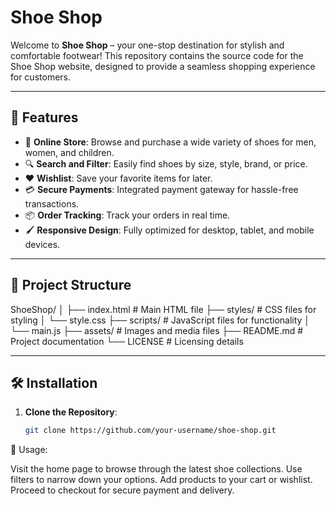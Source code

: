 # Shoe Shop

Welcome to **Shoe Shop** – your one-stop destination for stylish and comfortable footwear! This repository contains the source code for the Shoe Shop website, designed to provide a seamless shopping experience for customers.

---

## 🚀 Features

- 🛒 **Online Store**: Browse and purchase a wide variety of shoes for men, women, and children.
- 🔍 **Search and Filter**: Easily find shoes by size, style, brand, or price.
- ❤️ **Wishlist**: Save your favorite items for later.
- 💳 **Secure Payments**: Integrated payment gateway for hassle-free transactions.
- 📦 **Order Tracking**: Track your orders in real time.
- 🖌️ **Responsive Design**: Fully optimized for desktop, tablet, and mobile devices.

---

## 📂 Project Structure

ShoeShop/ │ ├── index.html # Main HTML file ├── styles/ # CSS files for styling │ └── style.css ├── scripts/ # JavaScript files for functionality │ └── main.js ├── assets/ # Images and media files ├── README.md # Project documentation └── LICENSE # Licensing details


---

## 🛠️ Installation

1. **Clone the Repository**:
   ```bash
   git clone https://github.com/your-username/shoe-shop.git


📜 Usage:

Visit the home page to browse through the latest shoe collections.
Use filters to narrow down your options.
Add products to your cart or wishlist.
Proceed to checkout for secure payment and delivery.